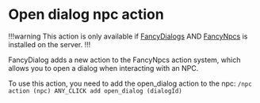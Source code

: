 # Open dialog npc action

!!!warning
This action is only available if [FancyDialogs](https://modrinth.com/plugin/fancydialogs) AND [FancyNpcs](https://modrinth.com/plugin/fancynpcs) is installed on the server.
!!!

FancyDialog adds a new action to the FancyNpcs action system, which allows you to open a dialog when interacting with an NPC.

To use this action, you need to add the open_dialog action to the npc: `/npc action (npc) ANY_CLICK add open_dialog (dialogId)`
